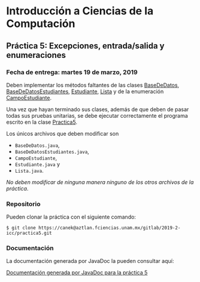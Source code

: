 Introducción a Ciencias de la Computación
=========================================

Práctica 5: Excepciones, entrada/salida y enumeraciones
-------------------------------------------------------

### Fecha de entrega: martes 19 de marzo, 2019

Deben implementar los métodos faltantes de las clases
[BaseDeDatos](https://aztlan.fciencias.unam.mx/gitlab/2019-2-icc/practica5/blob/master/src/main/java/mx/unam/ciencias/icc/BaseDeDatos.java),
[BaseDeDatosEstudiantes](https://aztlan.fciencias.unam.mx/gitlab/2019-2-icc/practica5/blob/master/src/main/java/mx/unam/ciencias/icc/BaseDeDatosEstudiantes.java),
[Estudiante](https://aztlan.fciencias.unam.mx/gitlab/2019-2-icc/practica5/blob/master/src/main/java/mx/unam/ciencias/icc/Estudiante.java),
[Lista](https://aztlan.fciencias.unam.mx/gitlab/2019-2-icc/practica5/blob/master/src/main/java/mx/unam/ciencias/icc/Lista.java) y de la enumeración
[CampoEstudiante](https://aztlan.fciencias.unam.mx/gitlab/2019-2-icc/practica5/blob/master/src/main/java/mx/unam/ciencias/icc/CampoEstudiante.java).

Una vez que hayan terminado sus clases, además de que deben de pasar todas sus
pruebas unitarias, se debe ejecutar correctamente el programa escrito en la
clase
[Practica5](https://aztlan.fciencias.unam.mx/gitlab/2019-2-icc/practica5/blob/master/src/main/java/mx/unam/ciencias/icc/Practica5.java).

Los únicos archivos que deben modificar son

* `BaseDeDatos.java`,
* `BaseDeDatosEstudiantes.java`,
* `CampoEstudiante`,
* `Estudiante.java` y
* `Lista.java`.

*No deben modificar de ninguna manera ninguno de los otros archivos de la
práctica*.

### Repositorio

Pueden clonar la práctica con el siguiente comando:

```shell
$ git clone https://canek@aztlan.fciencias.unam.mx/gitlab/2019-2-icc/practica5.git
```

### Documentación

La documentación generada por JavaDoc la pueden consultar aquí:

[Documentación generada por JavaDoc para la práctica 5](https://aztlan.fciencias.unam.mx/~canek/2019-2-icc/practica5/apidocs/index.html)

